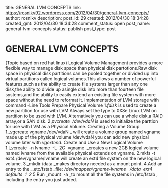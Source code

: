 title: GENERAL LVM CONCEPTS
link: https://rosnikv92.wordpress.com/2012/04/30/general-lvm-concepts/
author: rosnikv
description: 
post_id: 29
created: 2012/04/30 18:34:28
created_gmt: 2012/04/30 18:34:28
comment_status: open
post_name: general-lvm-concepts
status: publish
post_type: post

# GENERAL LVM CONCEPTS

(Topic based on red hat linux) Logical Volume Management provides a more flexible way to manage disk space than physical disk partotions.Raw disk space in physical disk partitions can be pooled together or divided up into virtual partitions called logical volumes.This allows a number of powerful features,such as the ability to create file systems larger than any one disk,the ability to divide up asingle disk into more than fourteen file systems,and the ability to easily extend an existing file system with more space without the need to reformat it. Implementation of LVM storage with command -Line Tools Prepare Physical Volume 1._fdisk_ is used to create a new partition for use with LVM.Always set the type to 0X8e Linux LVM on partition to be used with LVM. Alternatively you can use a whole disk,a RAID array,or a SAN disk. 2._pvcreate  /dev/vdaN_ is used to initialize the parttion for use with LVM as a Physical Volume. Creating a Volume Group 1._vgcreate vgname /dev/vdaN _ will create a volume group named vgname made up of the physical volume /dev/vdaN you can add new physical volume later with _vgextend_. Create and Use a New Logical Volume 1.l_vcreate  -n lvname  -L  2G  vgname  _creates a new 2GB logical volume named lvname from the available physical extends on vgname. 2.mkfs -t ext4 /dev/vgname/lvname will create an ext4 file system on the new logical volume. 3._mkdir /data _makes directory needed as a mount point. 4.Add an entry to the _.etc/fstab _file: _/dev/mapper/vgname-lvname   /data  ext4   defaults  1  2_ 5.Run _mount  -a _to mount all the file systems in /etc/fstab , including the entry you just added.